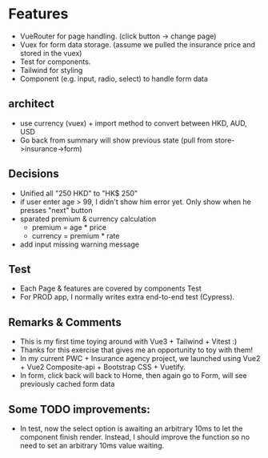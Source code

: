# Features
- VueRouter for page handling. (click button -> change page)
- Vuex for form data storage. (assume we pulled the insurance price and stored in the vuex)
- Test for components.
- Tailwind for styling
- Component (e.g. input, radio, select) to handle form data

## architect
- use currency (vuex) + import method to convert between HKD, AUD, USD
- Go back from summary will show previous state (pull from store->insurance->form)

## Decisions
- Unified all "250 HKD" to "HK$ 250"
- if user enter age > 99, I didn't show him error yet. Only show when he presses "next" button
- sparated premium & currency calculation
    - premium = age * price
    - currency = premium * rate
- add input missing warning message

## Test
- Each Page & features are covered by components Test
- For PROD app, I normally writes extra end-to-end test (Cypress).

## Remarks & Comments
- This is my first time toying around with Vue3 + Tailwind + Vitest :)
- Thanks for this exercise that gives me an opportunity to toy with them!
- In my current PWC + Insurance agency project, we launched using Vue2 + Vue2 Composite-api + Bootstrap CSS + Vuetify.
- In form, click back will back to Home, then again go to Form, will see previously cached form data

## Some TODO improvements:
- In test, now the select option is awaiting an arbitrary 10ms to let the component finish render. Instead, I should improve the function so no need to set an arbitrary 10ms value waiting.